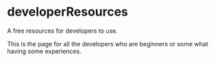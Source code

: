 # developerResources
A free resources for developers to use.

This is the page for all the developers who are beginners or some what having some experiences.

